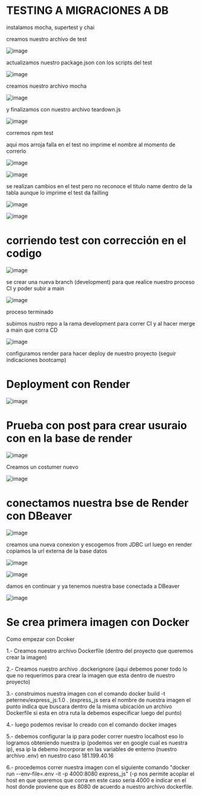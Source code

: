 # TESTING A MIGRACIONES A DB

instalamos mocha, supertest y chai

creamos nuestro archivo de test

![image](https://user-images.githubusercontent.com/97038060/197907200-f63f70a0-125c-4634-a875-b701411a470b.png)


actualizamos nuestro package.json con los scripts del test

![image](https://user-images.githubusercontent.com/97038060/197907288-0424fc15-3833-4781-863f-eb31a468aceb.png)


creamos nuestro archivo mocha

![image](https://user-images.githubusercontent.com/97038060/197907357-7e76d921-7cad-48b6-88a2-9392673047c7.png)


y finalizamos con nuestro archivo teardown.js

![image](https://user-images.githubusercontent.com/97038060/197907467-f77cc554-1fe8-4ad3-8768-b57198584f80.png)


corremos npm test 

aqui mos arroja falla en el test no imprime el nombre al momento de correrlo

![image](https://user-images.githubusercontent.com/97038060/197907578-94356f47-b4ad-49b9-9594-a96389551dda.png)




![image](https://user-images.githubusercontent.com/97038060/197907611-44fc27f1-3555-4074-83b2-2de78592778d.png)


se realizan cambios en el test  pero no reconoce el titulo name dentro de la tabla aunque lo imprime el test da failling 

  ![image](https://user-images.githubusercontent.com/97038060/197958961-24438fe2-7f6c-4f14-ad96-d9befd3af091.png)


![image](https://user-images.githubusercontent.com/97038060/197959124-5285055e-b3c6-4a1f-948a-0b5b921d87d9.png)

# corriendo test con corrección en el codigo

![image](https://user-images.githubusercontent.com/97038060/198155453-15eff19b-5518-4179-ad28-ef5a7a1fe56d.png)


se crear una nueva branch (development) para que realice nuestro proceso CI y poder subir a main

![image](https://user-images.githubusercontent.com/97038060/199342611-f7e7ac1d-244e-4e33-ba10-4e8fd9708658.png)


proceso terminado


subimos nustro repo a la rama development para correr CI y al hacer merge a main que corra CD

![image](https://user-images.githubusercontent.com/97038060/199343454-b48e5bfa-4c7b-4fdd-8976-19ac8fec20c7.png)


configuramos render para hacer deploy de nuestro proyecto (seguir indicaciones bootcamp)

# Deployment con Render


![image](https://user-images.githubusercontent.com/97038060/199362274-6a199601-ec23-48bb-9693-918335cac3a9.png)


# Prueba con post para crear usuraio con en la base de render 

![image](https://user-images.githubusercontent.com/97038060/199410285-54c438e4-711f-4f81-a09a-a0c28ffc5534.png)

Creamos un costumer nuevo 

![image](https://user-images.githubusercontent.com/97038060/199410333-4a1679de-4f40-4024-ad9b-37106cc85c83.png)

# conectamos nuestra bse de Render con DBeaver

![image](https://user-images.githubusercontent.com/97038060/199410933-c64b3952-3659-4640-932d-85a596bd999e.png)

creamos una nueva conexion y escogemos from JDBC url
luego en render copiamos la url externa de la base datos 

![image](https://user-images.githubusercontent.com/97038060/199411239-696778b3-d332-4b45-8d6e-30a0dc2beb44.png)

![image](https://user-images.githubusercontent.com/97038060/199411440-cbb89fb8-7ac6-4daa-9d81-b83e93f96b84.png)

damos en continuar y ya tenemos nuestra base conectada a DBeaver


![image](https://user-images.githubusercontent.com/97038060/199411573-8d892532-59c0-4005-9577-a80b558d76b9.png)

# Se crea primera imagen con Docker 

Como empezar con Dcoker 

1.- Creamos nuestro archivo Dockerfile (dentro del proyecto que queremos crear la imagen)

2.- Creamos nuestro archivo .dockerignore (aqui debemos poner todo lo que no requerimos para crear la imagen que esta
dentro de nuestro proyecto)

3.- construimos nuestra imagen con el comando docker build -t peternev/express_js:1.0 . (express_js sera el nombre de nuestra imagen el punto indica que
buscara dentro de la misma ubicación un archivo Dockerfile si  esta en otra ruta la debemos especificar luego del punto)

4.- luego podemos revisar lo creado con el comando docker images

5.- debemos configurar la ip para poder correr nuestro localhost eso lo logramos obteniendo nuestra ip (podemos ver en 
google cual es nuestra ip), esa ip la debemo incorporar en las variables de enterno (nuestro archivo .env) en nuestro 
caso 181.199.40.16

6.- procedemos correr nuestra imagen con el siguiente comando "docker run --env-file=.env -it -p 4000:8080 express_js" 
(-p nos permite acoplar el host en que queremos que corra en este caso seria 4000 e indicar en el host donde 
proviene que es 8080 de acuerdo a nuestro archivo dockerfile.





























